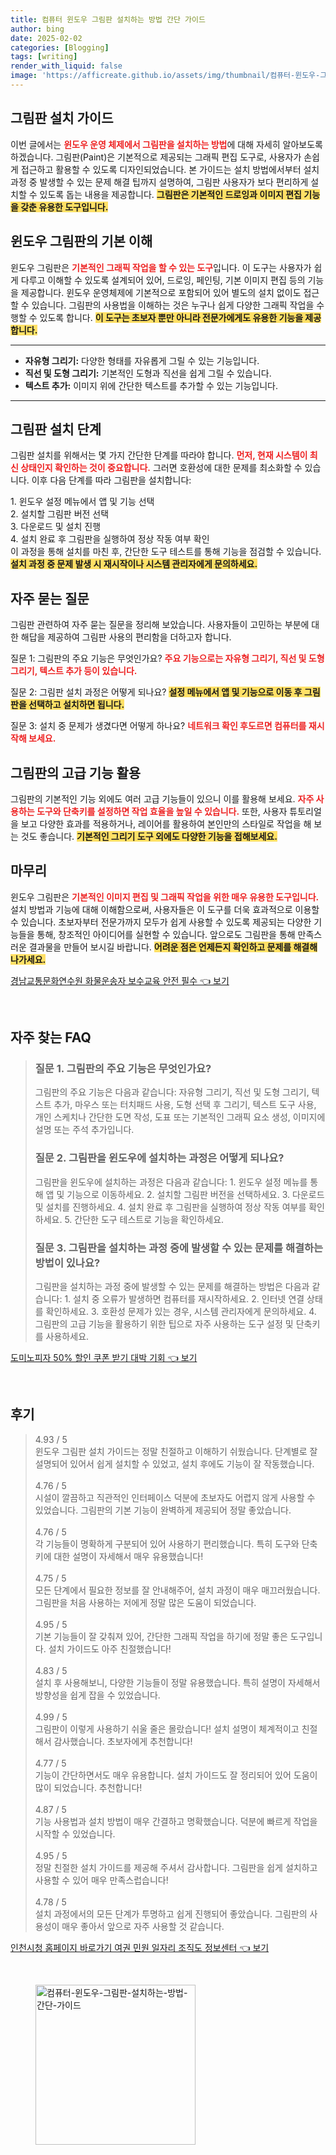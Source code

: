 ```yaml
---
title: 컴퓨터 윈도우 그림판 설치하는 방법 간단 가이드
author: bing
date: 2025-02-02
categories: [Blogging]
tags: [writing]
render_with_liquid: false
image: 'https://afficreate.github.io/assets/img/thumbnail/컴퓨터-윈도우-그림판-설치하는-방법-간단-가이드.webp'
---
```



<h2 id='그림판 설치 가이드'>그림판 설치 가이드</h2>

<p>이번 글에서는 <b><span style="color: #ee2323;">윈도우 운영 체제에서 그림판을 설치하는 방법</span></b>에 대해 자세히 알아보도록 하겠습니다. 그림판(Paint)은 기본적으로 제공되는 그래픽 편집 도구로, 사용자가 손쉽게 접근하고 활용할 수 있도록 디자인되었습니다. 본 가이드는 설치 방법에서부터 설치 과정 중 발생할 수 있는 문제 해결 팁까지 설명하여, 그림판 사용자가 보다 편리하게 설치할 수 있도록 돕는 내용을 제공합니다. <b><span style="background-color: #ffe066;">그림판은 기본적인 드로잉과 이미지 편집 기능을 갖춘 유용한 도구입니다.</span></b></p>

<h2 id='윈도우 그림판의 기본 이해'>윈도우 그림판의 기본 이해</h2>

<p>윈도우 그림판은 <b><span style="color: #ee2323;">기본적인 그래픽 작업을 할 수 있는 도구</span></b>입니다. 이 도구는 사용자가 쉽게 다루고 이해할 수 있도록 설계되어 있어, 드로잉, 페인팅, 기본 이미지 편집 등의 기능을 제공합니다. 윈도우 운영체제에 기본적으로 포함되어 있어 별도의 설치 없이도 접근할 수 있습니다. 그림판의 사용법을 이해하는 것은 누구나 쉽게 다양한 그래픽 작업을 수행할 수 있도록 합니다. <b><span style="background-color: #ffe066;">이 도구는 초보자 뿐만 아니라 전문가에게도 유용한 기능을 제공합니다.</span></b></p>

<hr />

<ul>
    <li><b>자유형 그리기:</b> 다양한 형태를 자유롭게 그릴 수 있는 기능입니다.</li>
    <li><b>직선 및 도형 그리기:</b> 기본적인 도형과 직선을 쉽게 그릴 수 있습니다.</li>
    <li><b>텍스트 추가:</b> 이미지 위에 간단한 텍스트를 추가할 수 있는 기능입니다.</li>
</ul>

<hr />

<h2 id='그림판 설치 단계'>그림판 설치 단계</h2>

<p>그림판 설치를 위해서는 몇 가지 간단한 단계를 따라야 합니다. <b><span style="color: #ee2323;">먼저, 현재 시스템이 최신 상태인지 확인하는 것이 중요합니다.</span></b> 그러면 호환성에 대한 문제를 최소화할 수 있습니다. 이후 다음 단계를 따라 그림판을 설치합니다:</p>

<p>1. 윈도우 설정 메뉴에서 앱 및 기능 선택<br>
2. 설치할 그림판 버전 선택<br>
3. 다운로드 및 설치 진행<br>
4. 설치 완료 후 그림판을 실행하여 정상 작동 여부 확인<br>
이 과정을 통해 설치를 마친 후, 간단한 도구 테스트를 통해 기능을 점검할 수 있습니다. <b><span style="background-color: #ffe066;">설치 과정 중 문제 발생 시 재시작이나 시스템 관리자에게 문의하세요.</span></b></p>

<h2 id='자주 묻는 질문'>자주 묻는 질문</h2>

<p>그림판 관련하여 자주 묻는 질문을 정리해 보았습니다. 사용자들이 고민하는 부분에 대한 해답을 제공하여 그림판 사용의 편리함을 더하고자 합니다.</p>

<p>질문 1: 그림판의 주요 기능은 무엇인가요? <b><span style="color: #ee2323;">주요 기능으로는 자유형 그리기, 직선 및 도형 그리기, 텍스트 추가 등이 있습니다.</span></b></p>

<p>질문 2: 그림판 설치 과정은 어떻게 되나요? <b><span style="background-color: #ffe066;">설정 메뉴에서 앱 및 기능으로 이동 후 그림판을 선택하고 설치하면 됩니다.</span></b></p>

<p>질문 3: 설치 중 문제가 생겼다면 어떻게 하나요? <b><span style="color: #ee2323;">네트워크 확인 후도르면 컴퓨터를 재시작해 보세요.</span></b></p>

<h2 id='그림판의 고급 기능 활용'>그림판의 고급 기능 활용</h2>

<p>그림판의 기본적인 기능 외에도 여러 고급 기능들이 있으니 이를 활용해 보세요. <b><span style="color: #ee2323;">자주 사용하는 도구와 단축키를 설정하면 작업 효율을 높일 수 있습니다.</span></b> 또한, 사용자 튜토리얼을 보고 다양한 효과를 적용하거나, 레이어를 활용하여 본인만의 스타일로 작업을 해 보는 것도 좋습니다. <b><span style="background-color: #ffe066;">기본적인 그리기 도구 외에도 다양한 기능을 접해보세요.</span></b></p>

<h2 id='마무리'>마무리</h2>

<p>윈도우 그림판은 <b><span style="color: #ee2323;">기본적인 이미지 편집 및 그래픽 작업을 위한 매우 유용한 도구입니다.</span></b> 설치 방법과 기능에 대해 이해함으로써, 사용자들은 이 도구를 더욱 효과적으로 이용할 수 있습니다. 초보자부터 전문가까지 모두가 쉽게 사용할 수 있도록 제공되는 다양한 기능들을 통해, 창조적인 아이디어를 실현할 수 있습니다. 앞으로도 그림판을 통해 만족스러운 결과물을 만들어 보시길 바랍니다. <b><span style="background-color: #ffe066;">어려운 점은 언제든지 확인하고 문제를 해결해 나가세요.</span></b></p>


<p><a class="click-button" title="경남교통문화연수원 화물운송자 보수교육 안전 필수" href="https://afficreate.github.io/posts/%EA%B2%BD%EB%82%A8%EA%B5%90%ED%86%B5%EB%AC%B8%ED%99%94%EC%97%B0%EC%88%98%EC%9B%90-%ED%99%94%EB%AC%BC%EC%9A%B4%EC%86%A1%EC%9E%90-%EB%B3%B4%EC%88%98%EA%B5%90%EC%9C%A1-%EC%95%88%EC%A0%84-%ED%95%84%EC%88%98/" rel="dofollow">경남교통문화연수원 화물운송자 보수교육 안전 필수 👈 보기</a></p><br>
<h2 id='자주_찾는_FAQ'>자주 찾는 FAQ</h2>
<div itemscope="" itemtype="https://schema.org/FAQPage"> 
<blockquote> 
<div itemscope="" itemprop="mainEntity" itemtype="https://schema.org/Question"> 
<h3 itemprop="name">질문 1. 그림판의 주요 기능은 무엇인가요?</h3> 
<div itemscope="" itemprop="acceptedAnswer" itemtype="https://schema.org/Answer"> 
<span itemprop="text"> 
<p>그림판의 주요 기능은 다음과 같습니다: 자유형 그리기, 직선 및 도형 그리기, 텍스트 추가, 마우스 또는 터치패드 사용, 도형 선택 후 그리기, 텍스트 도구 사용, 개인 스케치나 간단한 도면 작성, 도표 또는 기본적인 그래픽 요소 생성, 이미지에 설명 또는 주석 추가입니다.</p> 
</span> 
</div> 
</div> 

<div itemscope="" itemprop="mainEntity" itemtype="https://schema.org/Question"> 
<h3 itemprop="name">질문 2. 그림판을 윈도우에 설치하는 과정은 어떻게 되나요?</h3> 
<div itemscope="" itemprop="acceptedAnswer" itemtype="https://schema.org/Answer"> 
<span itemprop="text"> 
<p>그림판을 윈도우에 설치하는 과정은 다음과 같습니다: 1. 윈도우 설정 메뉴를 통해 앱 및 기능으로 이동하세요. 2. 설치할 그림판 버전을 선택하세요. 3. 다운로드 및 설치를 진행하세요. 4. 설치 완료 후 그림판을 실행하여 정상 작동 여부를 확인하세요. 5. 간단한 도구 테스트로 기능을 확인하세요.</p> 
</span> 
</div> 
</div> 

<div itemscope="" itemprop="mainEntity" itemtype="https://schema.org/Question"> 
<h3 itemprop="name">질문 3. 그림판을 설치하는 과정 중에 발생할 수 있는 문제를 해결하는 방법이 있나요?</h3> 
<div itemscope="" itemprop="acceptedAnswer" itemtype="https://schema.org/Answer"> 
<span itemprop="text"> 
<p>그림판을 설치하는 과정 중에 발생할 수 있는 문제를 해결하는 방법은 다음과 같습니다: 1. 설치 중 오류가 발생하면 컴퓨터를 재시작하세요. 2. 인터넷 연결 상태를 확인하세요. 3. 호환성 문제가 있는 경우, 시스템 관리자에게 문의하세요. 4. 그림판의 고급 기능을 활용하기 위한 팁으로 자주 사용하는 도구 설정 및 단축키를 사용하세요.</p> 
</span> 
</div> 
</div> 
</blockquote> 
</div>
<p><a class="click-button" title="도미노피자 50% 할인 쿠폰 받기 대박 기회" href="https://afficreate.github.io/posts/%EB%8F%84%EB%AF%B8%EB%85%B8%ED%94%BC%EC%9E%90-50-%ED%95%A0%EC%9D%B8-%EC%BF%A0%ED%8F%B0-%EB%B0%9B%EA%B8%B0-%EB%8C%80%EB%B0%95-%EA%B8%B0%ED%9A%8C/" rel="dofollow">도미노피자 50% 할인 쿠폰 받기 대박 기회 👈 보기</a></p><br>
<h2 id='후기'>후기</h2>
<div itemscope itemtype="https://schema.org/Product">
  <blockquote>
  <div itemprop="review" itemscope itemtype="https://schema.org/Review">
      <div itemprop="reviewRating" itemscope itemtype="https://schema.org/Rating"> <span itemprop="ratingValue">4.93</span> / <span itemprop="bestRating">5</span> </div>
      <span itemprop="reviewBody">윈도우 그림판 설치 가이드는 정말 친절하고 이해하기 쉬웠습니다. 단계별로 잘 설명되어 있어서 쉽게 설치할 수 있었고, 설치 후에도 기능이 잘 작동했습니다.</span>
  </div>
  <br>
  <div itemprop="review" itemscope itemtype="https://schema.org/Review">
      <div itemprop="reviewRating" itemscope itemtype="https://schema.org/Rating"> <span itemprop="ratingValue">4.76</span> / <span itemprop="bestRating">5</span> </div>
      <span itemprop="reviewBody">시설이 깔끔하고 직관적인 인터페이스 덕분에 초보자도 어렵지 않게 사용할 수 있었습니다. 그림판의 기본 기능이 완벽하게 제공되어 정말 좋았습니다.</span>
  </div>
  <br>
  <div itemprop="review" itemscope itemtype="https://schema.org/Review">
      <div itemprop="reviewRating" itemscope itemtype="https://schema.org/Rating"> <span itemprop="ratingValue">4.76</span> / <span itemprop="bestRating">5</span> </div>
      <span itemprop="reviewBody">각 기능들이 명확하게 구분되어 있어 사용하기 편리했습니다. 특히 도구와 단축키에 대한 설명이 자세해서 매우 유용했습니다!</span>
  </div>
  <br>
  <div itemprop="review" itemscope itemtype="https://schema.org/Review">
      <div itemprop="reviewRating" itemscope itemtype="https://schema.org/Rating"> <span itemprop="ratingValue">4.75</span> / <span itemprop="bestRating">5</span> </div>
      <span itemprop="reviewBody">모든 단계에서 필요한 정보를 잘 안내해주어, 설치 과정이 매우 매끄러웠습니다. 그림판을 처음 사용하는 저에게 정말 많은 도움이 되었습니다.</span>
  </div>
  <br>
  <div itemprop="review" itemscope itemtype="https://schema.org/Review">
      <div itemprop="reviewRating" itemscope itemtype="https://schema.org/Rating"> <span itemprop="ratingValue">4.95</span> / <span itemprop="bestRating">5</span> </div>
      <span itemprop="reviewBody">기본 기능들이 잘 갖춰져 있어, 간단한 그래픽 작업을 하기에 정말 좋은 도구입니다. 설치 가이드도 아주 친절했습니다!</span>
  </div>
  <br>
  <div itemprop="review" itemscope itemtype="https://schema.org/Review">
      <div itemprop="reviewRating" itemscope itemtype="https://schema.org/Rating"> <span itemprop="ratingValue">4.83</span> / <span itemprop="bestRating">5</span> </div>
      <span itemprop="reviewBody">설치 후 사용해보니, 다양한 기능들이 정말 유용했습니다. 특히 설명이 자세해서 방향성을 쉽게 잡을 수 있었습니다.</span>
  </div>
  <br>
  <div itemprop="review" itemscope itemtype="https://schema.org/Review">
      <div itemprop="reviewRating" itemscope itemtype="https://schema.org/Rating"> <span itemprop="ratingValue">4.99</span> / <span itemprop="bestRating">5</span> </div>
      <span itemprop="reviewBody">그림판이 이렇게 사용하기 쉬울 줄은 몰랐습니다! 설치 설명이 체계적이고 친절해서 감사했습니다. 초보자에게 추천합니다!</span>
  </div>
  <br>
  <div itemprop="review" itemscope itemtype="https://schema.org/Review">
      <div itemprop="reviewRating" itemscope itemtype="https://schema.org/Rating"> <span itemprop="ratingValue">4.77</span> / <span itemprop="bestRating">5</span> </div>
      <span itemprop="reviewBody">기능이 간단하면서도 매우 유용합니다. 설치 가이드도 잘 정리되어 있어 도움이 많이 되었습니다. 추천합니다!</span>
  </div>
  <br>
  <div itemprop="review" itemscope itemtype="https://schema.org/Review">
      <div itemprop="reviewRating" itemscope itemtype="https://schema.org/Rating"> <span itemprop="ratingValue">4.87</span> / <span itemprop="bestRating">5</span> </div>
      <span itemprop="reviewBody">기능 사용법과 설치 방법이 매우 간결하고 명확했습니다. 덕분에 빠르게 작업을 시작할 수 있었습니다.</span>
  </div>
  <br>
  <div itemprop="review" itemscope itemtype="https://schema.org/Review">
      <div itemprop="reviewRating" itemscope itemtype="https://schema.org/Rating"> <span itemprop="ratingValue">4.95</span> / <span itemprop="bestRating">5</span> </div>
      <span itemprop="reviewBody">정말 친절한 설치 가이드를 제공해 주셔서 감사합니다. 그림판을 쉽게 설치하고 사용할 수 있어 매우 만족스럽습니다!</span>
  </div>
  <br>
  <div itemprop="review" itemscope itemtype="https://schema.org/Review">
      <div itemprop="reviewRating" itemscope itemtype="https://schema.org/Rating"> <span itemprop="ratingValue">4.78</span> / <span itemprop="bestRating">5</span> </div>
      <span itemprop="reviewBody">설치 과정에서의 모든 단계가 투명하고 쉽게 진행되어 좋았습니다. 그림판의 사용성이 매우 좋아서 앞으로 자주 사용할 것 같습니다.</span>
  </div>
  </blockquote>
</div>
<p><a class="click-button" title="인천시청 홈페이지 바로가기 여권 민원 일자리 조직도 정보센터" href="https://afficreate.github.io/posts/%EC%9D%B8%EC%B2%9C%EC%8B%9C%EC%B2%AD-%ED%99%88%ED%8E%98%EC%9D%B4%EC%A7%80-%EB%B0%94%EB%A1%9C%EA%B0%80%EA%B8%B0-%EC%97%AC%EA%B6%8C-%EB%AF%BC%EC%9B%90-%EC%9D%BC%EC%9E%90%EB%A6%AC-%EC%A1%B0%EC%A7%81%EB%8F%84-%EC%A0%95%EB%B3%B4%EC%84%BC%ED%84%B0/" rel="dofollow">인천시청 홈페이지 바로가기 여권 민원 일자리 조직도 정보센터 👈 보기</a></p><br>
<figure class="image"><img src="https://afficreate.github.io/assets/img/thumbnail/컴퓨터-윈도우-그림판-설치하는-방법-간단-가이드.webp" alt="컴퓨터-윈도우-그림판-설치하는-방법-간단-가이드" width="256" height="256"></figure>